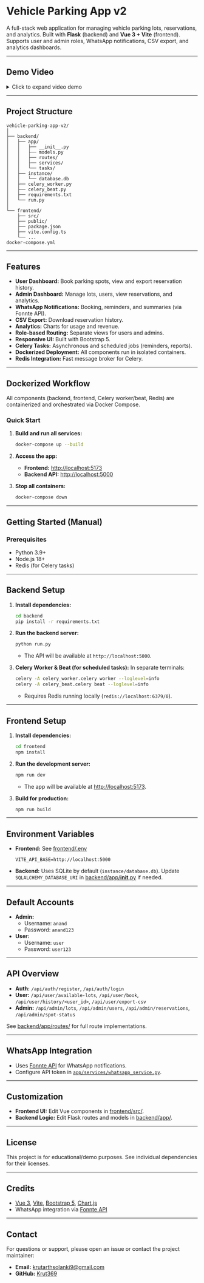 # Vehicle Parking App v2

A full-stack web application for managing vehicle parking lots, reservations, and analytics. Built with **Flask** (backend) and **Vue 3 + Vite** (frontend). Supports user and admin roles, WhatsApp notifications, CSV export, and analytics dashboards.

---

## Demo Video

<details>
    <summary>Click to expand video demo</summary>
    <video src="2.mp4" controls width="100%"/>
</details>

---

## Project Structure

```
vehicle-parking-app-v2/
│
├── backend/
│   ├── app/
│   │   ├── __init__.py
│   │   ├── models.py
│   │   ├── routes/
│   │   ├── services/
│   │   └── tasks/
│   ├── instance/
│   │   └── database.db
│   ├── celery_worker.py
│   ├── celery_beat.py
│   ├── requirements.txt
│   └── run.py
│
└── frontend/
    ├── src/
    ├── public/
    ├── package.json
    ├── vite.config.ts
    └── ...
docker-compose.yml
```

---

## Features

- **User Dashboard:** Book parking spots, view and export reservation history.
- **Admin Dashboard:** Manage lots, users, view reservations, and analytics.
- **WhatsApp Notifications:** Booking, reminders, and summaries (via Fonnte API).
- **CSV Export:** Download reservation history.
- **Analytics:** Charts for usage and revenue.
- **Role-based Routing:** Separate views for users and admins.
- **Responsive UI:** Built with Bootstrap 5.
- **Celery Tasks:** Asynchronous and scheduled jobs (reminders, reports).
- **Dockerized Deployment:** All components run in isolated containers.
- **Redis Integration:** Fast message broker for Celery.

---

## Dockerized Workflow

All components (backend, frontend, Celery worker/beat, Redis) are containerized and orchestrated via Docker Compose.

### Quick Start

1. **Build and run all services:**
    ```sh
    docker-compose up --build
    ```

2. **Access the app:**
    - **Frontend:** [http://localhost:5173](http://localhost:5173)
    - **Backend API:** [http://localhost:5000](http://localhost:5000)

3. **Stop all containers:**
    ```sh
    docker-compose down
    ```

---

## Getting Started (Manual)

### Prerequisites

- Python 3.9+
- Node.js 18+
- Redis (for Celery tasks)

---

## Backend Setup

1. **Install dependencies:**
    ```sh
    cd backend
    pip install -r requirements.txt
    ```

2. **Run the backend server:**
    ```sh
    python run.py
    ```
    - The API will be available at `http://localhost:5000`.

3. **Celery Worker & Beat (for scheduled tasks):**
    In separate terminals:
    ```sh
    celery -A celery_worker.celery worker --loglevel=info
    celery -A celery_beat.celery beat --loglevel=info
    ```
    - Requires Redis running locally (`redis://localhost:6379/0`).

---

## Frontend Setup

1. **Install dependencies:**
    ```sh
    cd frontend
    npm install
    ```

2. **Run the development server:**
    ```sh
    npm run dev
    ```
    - The app will be available at [http://localhost:5173](http://localhost:5173).

3. **Build for production:**
    ```sh
    npm run build
    ```

---

## Environment Variables

- **Frontend:** See [frontend/.env](frontend/.env)
    ```
    VITE_API_BASE=http://localhost:5000
    ```
- **Backend:** Uses SQLite by default (`instance/database.db`). Update `SQLALCHEMY_DATABASE_URI` in [backend/app/__init__.py](backend/app/__init__.py) if needed.

---

## Default Accounts

- **Admin:**  
  - Username: `anand`  
  - Password: `anand123`
- **User:**  
  - Username: `user`  
  - Password: `user123`

---

## API Overview

- **Auth:** `/api/auth/register`, `/api/auth/login`
- **User:** `/api/user/available-lots`, `/api/user/book`, `/api/user/history/<user_id>`, `/api/user/export-csv`
- **Admin:** `/api/admin/lots`, `/api/admin/users`, `/api/admin/reservations`, `/api/admin/spot-status`

See [backend/app/routes/](backend/app/routes/) for full route implementations.

---

## WhatsApp Integration

- Uses [Fonnte API](https://fonnte.com/) for WhatsApp notifications.
- Configure API token in [`app/services/whatsapp_service.py`](backend/app/services/whatsapp_service.py).

---

## Customization

- **Frontend UI:** Edit Vue components in [frontend/src/](frontend/src/).
- **Backend Logic:** Edit Flask routes and models in [backend/app/](backend/app/).

---

## License

This project is for educational/demo purposes. See individual dependencies for their licenses.

---

## Credits

- [Vue 3](https://vuejs.org/), [Vite](https://vitejs.dev/), [Bootstrap 5](https://getbootstrap.com/), [Chart.js](https://www.chartjs.org/)
- WhatsApp integration via [Fonnte API](https://fonnte.com/)

---

## Contact

For questions or support, please open an issue or contact the project maintainer:

- **Email:** [krutarthsolanki9@gmail.com](mailto:krutarthsolanki9@gmail.com)
- **GitHub:** [Krut369](https://github.com/Krut369)
